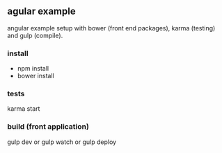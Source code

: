 ## agular example
angular example setup with bower (front end packages), karma (testing) and gulp (compile).

### install
- npm install
- bower install

### tests
karma start

### build (front application)
gulp dev or gulp watch or gulp deploy

